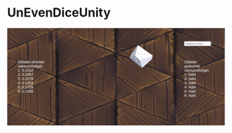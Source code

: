 # UnEvenDiceUnity
![game screenshot](https://github.com/SzaszSzilard/UnEvenDiceUnity/blob/main/screenshot.jpg)
